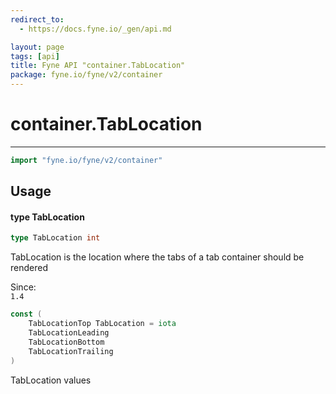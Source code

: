 ```yaml
---
redirect_to:
  - https://docs.fyne.io/_gen/api.md

layout: page
tags: [api]
title: Fyne API "container.TabLocation"
package: fyne.io/fyne/v2/container
---
```

# container.TabLocation
---
```go
import "fyne.io/fyne/v2/container"
```

## Usage

#### type TabLocation

```go
type TabLocation int
```

TabLocation is the location where the tabs of a tab container should be rendered


<div class="since">Since: <code>
1.4</code></div>

```go
const (
	TabLocationTop TabLocation = iota
	TabLocationLeading
	TabLocationBottom
	TabLocationTrailing
)
```
TabLocation values
